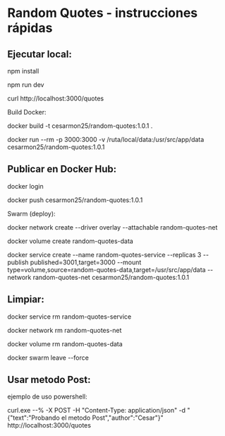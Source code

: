 # Random Quotes - instrucciones rápidas

## Ejecutar local:

npm install

npm run dev

curl http://localhost:3000/quotes

Build Docker:

docker build -t cesarmon25/random-quotes:1.0.1 .

docker run --rm -p 3000:3000 -v /ruta/local/data:/usr/src/app/data cesarmon25/random-quotes:1.0.1

## Publicar en Docker Hub:

docker login

docker push cesarmon25/random-quotes:1.0.1

Swarm (deploy):

docker network create --driver overlay --attachable random-quotes-net

docker volume create random-quotes-data

docker service create --name random-quotes-service --replicas 3 --publish published=3001,target=3000 --mount type=volume,source=random-quotes-data,target=/usr/src/app/data --network random-quotes-net cesarmon25/random-quotes:1.0.1

## Limpiar:

docker service rm random-quotes-service

docker network rm random-quotes-net

docker volume rm random-quotes-data

docker swarm leave --force

## Usar metodo Post:

ejemplo de uso powershell:

curl.exe --% -X POST -H "Content-Type: application/json" -d "{\"text\":\"Probando el metodo Post\",\"author\":\"Cesar\"}" http://localhost:3000/quotes

